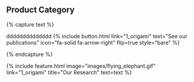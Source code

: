 ---
---
 

## Product Category

{% capture text %}

dddddddddddddd
{%
  include button.html
  link="1_origami"
  text="See our publications"
  icon="fa-solid fa-arrow-right"
  flip=true
  style="bare"
%}

{% endcapture %}

{%
  include feature.html
  image="images/flying_elephant.gif"
  link="1_origami"
  title="Our Research"
  text=text
%}

 

 